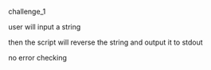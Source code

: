 challenge_1

user will input a string

then the script will reverse the string and output it to stdout

no error checking

